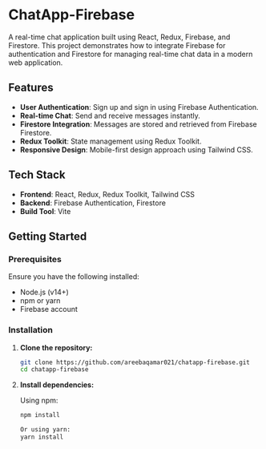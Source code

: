 # ChatApp-Firebase

A real-time chat application built using React, Redux, Firebase, and Firestore. This project demonstrates how to integrate Firebase for authentication and Firestore for managing real-time chat data in a modern web application.

## Features

- **User Authentication**: Sign up and sign in using Firebase Authentication.
- **Real-time Chat**: Send and receive messages instantly.
- **Firestore Integration**: Messages are stored and retrieved from Firebase Firestore.
- **Redux Toolkit**: State management using Redux Toolkit.
- **Responsive Design**: Mobile-first design approach using Tailwind CSS.

## Tech Stack

- **Frontend**: React, Redux, Redux Toolkit, Tailwind CSS
- **Backend**: Firebase Authentication, Firestore
- **Build Tool**: Vite

## Getting Started

### Prerequisites

Ensure you have the following installed:

- Node.js (v14+)
- npm or yarn
- Firebase account

### Installation

1. **Clone the repository:**

   ```bash
   git clone https://github.com/areebaqamar021/chatapp-firebase.git
   cd chatapp-firebase

2. **Install dependencies:**

   Using npm:
   ```bash
   npm install

   Or using yarn:
   yarn install


